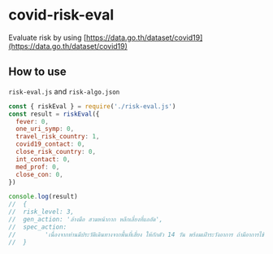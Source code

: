 # covid-risk-eval
Evaluate risk by using [https://data.go.th/dataset/covid19](https://data.go.th/dataset/covid19)

## How to use
`risk-eval.js` and `risk-algo.json`

```js
const { riskEval } = require('./risk-eval.js')
const result = riskEval({
  fever: 0,
  one_uri_symp: 0,
  travel_risk_country: 1,
  covid19_contact: 0,
  close_risk_country: 0,
  int_contact: 0,
  med_prof: 0,
  close_con: 0,
})

console.log(result)
//  {
//  risk_level: 3,
//  gen_action: 'ล้างมือ สวมหน้ากาก หลีกเลี่ยงที่แออัด',
//  spec_action:
//        'เนื่องจากท่านมีประวัติเดินทางจากพื้นที่เสี่ยง ให้กักตัว 14 วัน พร้อมเฝ้าระวังอาการ ถ้ามีอาการไข้ ร่วมกับ อาการระบบทางเดินหายใจ ให้ติดต่อสถานพยาบาลทันที',
//  }
```
